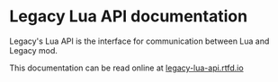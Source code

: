 # Legacy Lua API documentation

Legacy's Lua API is the interface for communication between Lua and Legacy mod.

This documentation can be read online at [legacy-lua-api.rtfd.io](http://legacy-lua-api.rtfd.io)
